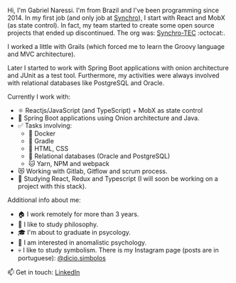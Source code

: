 Hi, I'm Gabriel Naressi. I'm from Brazil and I've been programming since 2014. In my first job (and only job at [Synchro](https://www.synchro.com.br)), I start with React and MobX (as state control). In fact, my team started to create some open source projects that ended up discontinued. The org was: [Synchro-TEC](https://github.com/orgs/Synchro-TEC/dashboard) :octocat:.

I worked a little with Grails (which forced me to learn the Groovy language and MVC architecture).

Later I started to work with Spring Boot applications with onion architecture and JUnit as a test tool. Furthermore, my activities were always involved with relational databases like PostgreSQL and Oracle.

Currently I work with:

- ⚛️ Reactjs/JavaScript (and TypeScript) + MobX as state control
- 🍃 Spring Boot applications using Onion architecture and Java.
- ✅ Tasks involving:
  - 🐳 Docker
  - 🐘 Gradle
  - 💄 HTML, CSS
  - 💾 Relational databases (Oracle and PostgreSQL)
  - 🐱 Yarn, NPM and webpack
- 😻 Working with Gitlab, Gitflow and scrum process.
- 🌱 Studying React, Redux and Typescript (I will soon be working on a project with this stack).

Additional info about me:

- 🏠 I work remotely for more than 3 years.
- 🧠 I like to study philosophy.
- 🎓 I'm about to graduate in psycology.
- 👻 I am interested in anomalistic psychology.
- 💀 I like to study symbolism. There is my Instagram page (posts are in portuguese): [@dicio.simbolos](https://www.instagram.com/dicio.simbolos/)

📫 Get in touch: [LinkedIn](https://www.linkedin.com/in/gabriel-naressi-3234a6118/)
